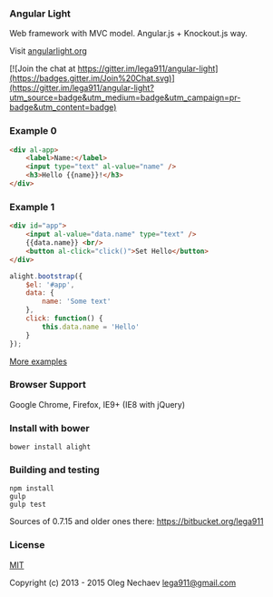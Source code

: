 ### Angular Light
Web framework with MVC model. Angular.js + Knockout.js way.

Visit [angularlight.org](http://angularlight.org/)

[![Join the chat at https://gitter.im/lega911/angular-light](https://badges.gitter.im/Join%20Chat.svg)](https://gitter.im/lega911/angular-light?utm_source=badge&utm_medium=badge&utm_campaign=pr-badge&utm_content=badge)

### Example 0
``` html
<div al-app>
    <label>Name:</label>
    <input type="text" al-value="name" />
    <h3>Hello {{name}}!</h3>
</div>
```

### Example 1
``` html
<div id="app">
    <input al-value="data.name" type="text" />
    {{data.name}} <br/>
    <button al-click="click()">Set Hello</button>
</div>
```

``` js
alight.bootstrap({
    $el: '#app',
    data: {
        name: 'Some text'
    },
    click: function() {
        this.data.name = 'Hello'
    }
});
```

[More examples](http://angularlight.org/doc/examples.html)

### Browser Support
Google Chrome, Firefox, IE9+ (IE8 with jQuery)

### Install with bower
```bower install alight```

### Building and testing
```
npm install
gulp
gulp test
```

Sources of 0.7.15 and older ones there: https://bitbucket.org/lega911

### License
[MIT](http://opensource.org/licenses/MIT)

Copyright (c) 2013 - 2015 Oleg Nechaev <lega911@gmail.com>

